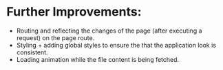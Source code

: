 # Further Improvements:
- Routing and reflecting the changes of the page (after executing a request) on the page route.
- Styling + adding global styles to ensure the that the application look is consistent.
- Loading animation while the file content is being fetched.
